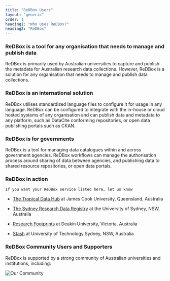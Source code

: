 ```yaml
---
title: "ReDBox Users"
layout: "generic"
order: 1
heading1: "Who Uses ReDBox?"
heading2: "ReDBox"
---
```

### ReDBox is a tool for any organisation that needs to manage and publish data
ReDBox is primarily used by Australian universities to capture and publish the metadata for Australian research data collections. However, ReDBox is a solution for any organisation that needs to manage and publish data collections.
### ReDBox is an international solution
ReDBox utilises standardized language files to configure it for usage in any language. ReDBox can be configured to integrate with the in-house or cloud hosted systems of any organisation and can publish data and metadata to any platform, such as DataCite conforming repositories, or open data publishing portals such as CKAN.
### ReDBox is for governments
ReDBox is a tool for managing data catalogues within and across government agencies. ReDBox workflows can manage the authorisation process around sharing of data between agencies, and publishing data to shared resource repositories, or open data portals.
### ReDBox in action
```If you want your ReDBox service listed here, let us know```

 * [The Tropical Data Hub](https://tropicaldatahub.org) at James Cook University, Queensland, Australia

 * [The Sydney Research Data Registry](https://rdmp.sydney.edu.au/redbox/default/home) at the University of Sydney, NSW, Australia

 * [Research Footprints](https://research-data.deakin.edu.au/footprints) at Deakin University, Victoria, Australia

 * [Stash](https://stash.research.uts.edu.au/) at University of Technology Sydney, NSW, Australia
### ReDBox Community Users and Supporters
ReDBox is supported by a strong community of Australian universities and institutions, including:

![Our Community](./images/userlogos.png)

